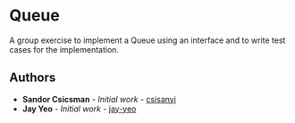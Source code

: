 # Queue
A group exercise to implement a Queue using an interface and to write test cases for the implementation.

## Authors

* **Sandor Csicsman** - *Initial work* - [csisanyi](https://github.com/csisanyi)
* **Jay Yeo** - *Initial work* - [jay-yeo](https://github.com/jay-yeo)

